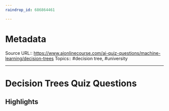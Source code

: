 ```yaml
---
raindrop_id: 686864461

---
```


# Metadata
Source URL:: https://www.aionlinecourse.com/ai-quiz-questions/machine-learning/decision-trees
Topics:: #decision tree, #university

---
# Decision Trees Quiz Questions



## Highlights
